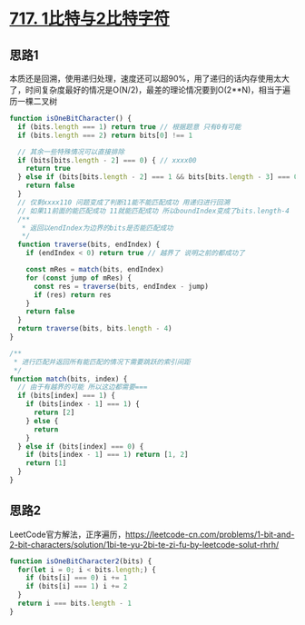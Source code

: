 # [717. 1比特与2比特字符](https://leetcode-cn.com/problems/1-bit-and-2-bit-characters/)

## 思路1

本质还是回溯，使用递归处理，速度还可以超90%，用了递归的话内存使用太大了，时间复杂度最好的情况是O(N/2)，最差的理论情况要到O(2**N)，相当于遍历一棵二叉树

```js
function isOneBitCharacter() {
  if (bits.length === 1) return true // 根据题意 只有0有可能
  if (bits.length === 2) return bits[0] !== 1

  // 其余一些特殊情况可以直接排除
  if (bits[bits.length - 2] === 0) { // xxxx00
    return true
  } else if (bits[bits.length - 2] === 1 && bits[bits.length - 3] === 0) { // xxxx010
    return false
  }
  // 仅剩xxxx110 问题变成了判断11能不能匹配成功 用递归进行回溯
  // 如果11前面的能匹配成功 11就能匹配成功 所以boundIndex变成了bits.length-4
  /**
   * 返回以endIndex为边界的bits是否能匹配成功
   */
  function traverse(bits, endIndex) {
    if (endIndex < 0) return true // 越界了 说明之前的都成功了

    const mRes = match(bits, endIndex)
    for (const jump of mRes) {
      const res = traverse(bits, endIndex - jump)
      if (res) return res
    }
    return false
  }
  return traverse(bits, bits.length - 4)
}

/**
 * 进行匹配并返回所有能匹配的情况下需要跳跃的索引间距
 */
function match(bits, index) {
  // 由于有越界的可能 所以这边都需要===
  if (bits[index] === 1) {
    if (bits[index - 1] === 1) {
      return [2]
    } else {
      return
    }
  } else if (bits[index] === 0) {
    if (bits[index - 1] === 1) return [1, 2]
    return [1]
  }
}
```

## 思路2

LeetCode官方解法，正序遍历，https://leetcode-cn.com/problems/1-bit-and-2-bit-characters/solution/1bi-te-yu-2bi-te-zi-fu-by-leetcode-solut-rhrh/

```js
function isOneBitCharacter2(bits) {
  for(let i = 0; i < bits.length;) {
    if (bits[i] === 0) i += 1
    if (bits[i] === 1) i += 2
  }
  return i === bits.length - 1
}
```
